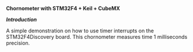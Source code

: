 ****Chornometer with STM32F4 + Keil + CubeMX****


***Introduction***

A simple demonstration on how to use timer interrupts on the STM32F4Discovery board.
This chornometer measures time 1 milliseconds precision.
